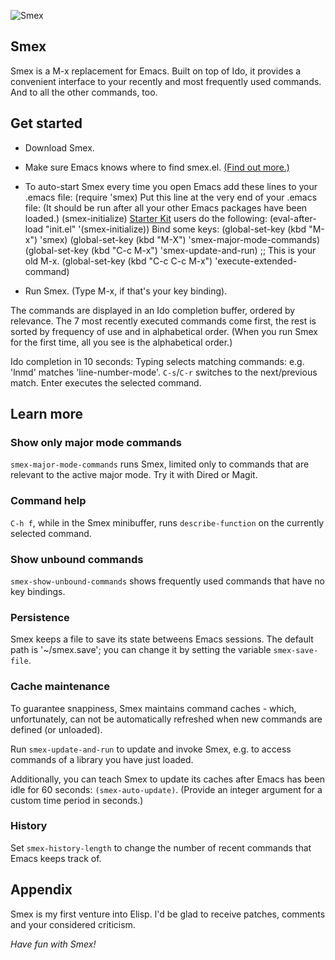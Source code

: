 ![Smex](http://cumulatm.googlepages.com/smex-logo.png)

## Smex

Smex is a M-x replacement for Emacs. Built on top of Ido, it provides
a convenient interface to your recently and most frequently used
commands. And to all the other commands, too.

## Get started

* Download Smex.

* Make sure Emacs knows where to find smex.el. [(Find out more.)](http://www.emacswiki.org/emacs/InstallingPackages)

* To auto-start Smex every time you open Emacs add these lines to your .emacs file:
        (require 'smex)
   Put this line at the very end of your .emacs file:
   (It should be run after all your other Emacs packages have been loaded.)
        (smex-initialize)
   [Starter Kit](http://github.com/technomancy/emacs-starter-kit/) users do the following:
        (eval-after-load "init.el" '(smex-initialize))
   Bind some keys:
        (global-set-key (kbd "M-x") 'smex)
        (global-set-key (kbd "M-X") 'smex-major-mode-commands)
        (global-set-key (kbd "C-c M-x") 'smex-update-and-run)
        ;; This is your old M-x.
        (global-set-key (kbd "C-c C-c M-x") 'execute-extended-command)

* Run Smex. (Type M-x, if that's your key binding).

The commands are displayed in an Ido completion buffer, ordered by
relevance.  The 7 most recently executed commands come first, the
rest is sorted by frequency of use and in alphabetical order. (When
you run Smex for the first time, all you see is the alphabetical
order.)
   
Ido completion in 10 seconds: Typing selects matching commands:
e.g. 'lnmd' matches 'line-number-mode'. `C-s`/`C-r` switches to the
next/previous match. Enter executes the selected command.
   
## Learn more

### Show only major mode commands
`smex-major-mode-commands` runs Smex, limited only to commands that
are relevant to the active major mode. Try it with Dired or Magit.

### Command help
`C-h f`, while in the Smex minibuffer, runs `describe-function` on the
currently selected command.

### Show unbound commands
`smex-show-unbound-commands` shows frequently used commands that have
no key bindings.

### Persistence
Smex keeps a file to save its state betweens Emacs sessions. The
default path is '~/smex.save'; you can change it by setting the
variable `smex-save-file`.

### Cache maintenance
To guarantee snappiness, Smex maintains command caches - which,
unfortunately, can not be automatically refreshed when new commands
are defined (or unloaded).

Run `smex-update-and-run` to update and invoke Smex, e.g. to access
commands of a library you have just loaded.

Additionally, you can teach Smex to update its caches after Emacs has
been idle for 60 seconds: `(smex-auto-update)`. (Provide an integer
argument for a custom time period in seconds.)

### History
Set `smex-history-length` to change the number of recent commands that
Emacs keeps track of.

## Appendix

Smex is my first venture into Elisp. I'd be glad to receive patches,
comments and your considered criticism.

*Have fun with Smex!*
